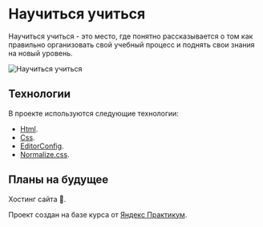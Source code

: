 # Научиться учиться 

Научиться учиться - это место, где понятно рассказывается о том как правильно организовать свой учебный процесс и поднять свои знания на новый уровень.

![Научиться учиться](https://avatars.mds.yandex.net/get-znatoki/1368855/AgACAgIAAxkDAAEE7K9ihQnyVGj9qx3CH0u4YMc0G8DrQgAC07wxG0DcKUidEsC4tTpAqAEAAwIAA3kAAyQE/orig)

## Технологии

В проекте используются следующие технологии:
* [Html](https://developer.mozilla.org/ru/docs/Learn/Getting_started_with_the_web/HTML_basics).
* [Css](https://developer.mozilla.org/ru/docs/Learn/Getting_started_with_the_web/CSS_basics).
* [EditorConfig](https://habr.com/ru/post/220131/).
* [Normalize.css](https://www.kobzarev.com/makeup/normalization-of-css-with-normalize-css/#:~:text=css-,Normalize.,%D0%B2%20%D1%81%D0%BE%D0%BE%D1%82%D0%B2%D0%B5%D1%82%D1%81%D1%82%D0%B2%D0%B8%D0%B8%20%D1%81%20%D1%81%D0%BE%D0%B2%D1%80%D0%B5%D0%BC%D0%B5%D0%BD%D0%BD%D1%8B%D0%BC%D0%B8%20%D1%81%D1%82%D0%B0%D0%BD%D0%B4%D0%B0%D1%80%D1%82%D0%B0%D0%BC%D0%B8.).

## Планы на будущее

Хостинг сайта 🚀.

Проект создан на базе курса от [Яндекс Практикум](https://practicum.yandex.ru/). 
